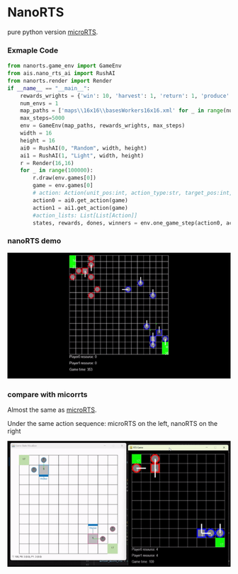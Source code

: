 # NanoRTS
pure python version [microRTS](https://github.com/Farama-Foundation/MicroRTS.git). 
### Exmaple Code
```python
from nanorts.game_env import GameEnv
from ais.nano_rts_ai import RushAI
from nanorts.render import Render
if __name__ == "__main__":
    rewards_wrights = {'win': 10, 'harvest': 1, 'return': 1, 'produce': 1, 'attack': 1}
    num_envs = 1
    map_paths = ['maps\\16x16\\basesWorkers16x16.xml' for _ in range(num_envs)]
    max_steps=5000
    env = GameEnv(map_paths, rewards_wrights, max_steps)
    width = 16
    height = 16
    ai0 = RushAI(0, "Random", width, height)
    ai1 = RushAI(1, "Light", width, height)
    r = Render(16,16)
    for _ in range(100000):
        r.draw(env.games[0])
        game = env.games[0]
        # action: Action(unit_pos:int, action_type:str, target_pos:int, produced_unit_type:UnitType=None)
        action0 = ai0.get_action(game)
        action1 = ai1.get_action(game)
        #action_lists: List[List[Action]]
        states, rewards, dones, winners = env.one_game_step(action0, action1)
```
### nanoRTS demo
![demo](nano_rts_demo.gif)

### compare with micorrts
Almost the same as [microRTS](https://github.com/Farama-Foundation/MicroRTS.git).

Under the same action sequence: microRTS on the left, nanoRTS on the right

![dif](dif_with_mocrorts.gif)



